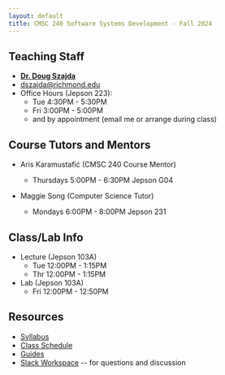 ```yaml
---
layout: default
title: CMSC 240 Software Systems Development - Fall 2024
---
```

## Teaching Staff
<div class="wrapper" markdown="0">
    <div class="footer-col-wrapper">
        <div class="footer-col two-col-1">
            <ul class="contact-list">
                <li><b><a href="https://cs.richmond.edu/faculty/dszajda/">Dr. Doug Szajda</a></b></li>
                <li><a href="mailto:dszajda@richmond.edu">dszajda@richmond.edu</a></li>
                <li>Office Hours (Jepson 223):
                    <ul>
                        <li>Tue 4:30PM - 5:30PM</li>
                        <li>Fri 3:00PM - 5:00PM</li>
                        <li>and by appointment (email me or arrange during class)</li> 
                    </ul>
                </li>
            </ul>
        </div>    
    </div>
</div>

## Course Tutors and Mentors
* Aris Karamustafić  (CMSC 240 Course Mentor)
    * Thursdays 5:00PM - 6:30PM Jepson G04

* Maggie Song (Computer Science Tutor)
    * Mondays 6:00PM - 8:00PM Jepson 231


## Class/Lab Info
* Lecture (Jepson 103A)
  * Tue 12:00PM - 1:15PM
  * Thr 12:00PM - 1:15PM
* Lab (Jepson 103A)
  * Fri 12:00PM - 12:50PM



## Resources

* [Syllabus](/cmsc240-f24-s2.github.io/syllabus.html)
* [Class Schedule](/cmsc240-f24-s2.github.io/schedule.html)
* [Guides](/cmsc240-f24-s2.github.io/guides)
* [Slack Workspace](https://cmsc240-s24.slack.com) -- for questions and discussion

